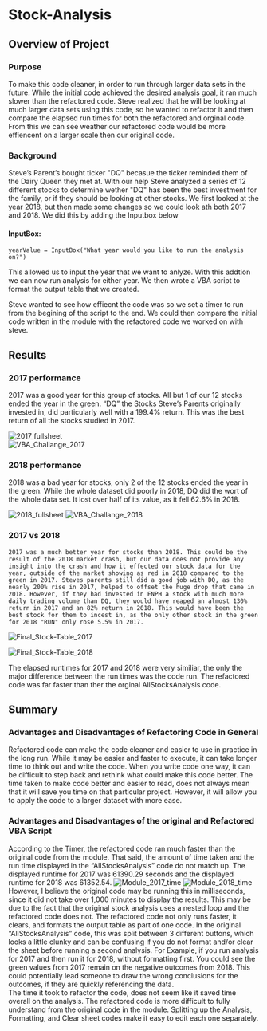 # Stock-Analysis
## Overview of Project
### Purpose 
 To make this code cleaner, in order to run through larger data sets in the future. While the initial code achieved the desired analysis goal, it ran much slower than the refactored code. Steve realized that he will be looking at much larger data sets using this code, so he wanted to refactor it and then compare the elapsed run times for both the refactored and orginal code. From this we can see weather our refactored code would be more effiencent on a larger scale then our original code.   
 
### Background 
Steve’s Parent’s bought ticker "DQ" becasue the ticker reminded them of the Dairy Queen they met at. With our help Steve  analyzed a series of 12 different stocks to determine wether "DQ" has been the best investment for the family, or if they should be looking at other stocks. We first looked at the year 2018, but then made some changes so we could look ath both 2017 and 2018. We did this by adding the Inputbox below
#### InputBox:
	yearValue = InputBox("What year would you like to run the analysis on?")
	
This allowed us to input the year that we want to anlyze. With this addtion we can now run analysis for either year. We then wrote a VBA script to format the output table that we created. 

Steve wanted to see how effiecnt the code was so we set a timer to run from the begining of the script to the end. We could then compare the initial code written in the module with the refactored code we worked on with steve. 
 	
## Results

### 2017 performance

2017 was a good year for this group of stocks. All but 1 of our 12 stocks ended the year in the green. “DQ” the Stocks Steve’s Parents originally invested in, did particularly well with a 199.4% return. This was the best return of all the stocks studied in 2017.

![2017_fullsheet](https://user-images.githubusercontent.com/101226991/162647138-7dcc0a5a-fe50-483e-9d9e-721b8e3506d2.png)	
![VBA_Challange_2017](https://user-images.githubusercontent.com/101226991/162647039-f57cbb37-3d01-4191-9144-4c1a12c6f5ba.png)
			
### 2018 performance 
2018 was a bad year for stocks, only 2 of the 12 stocks ended the year in the green. While the whole dataset did poorly in 2018, DQ did the wort of the whole data set. It lost over half of its value, as it fell 62.6% in 2018.

![2018_fullsheet](https://user-images.githubusercontent.com/101226991/162647157-f8f1da58-9d87-41b0-8ea8-e7978b56b911.png)
![VBA_Challange_2018](https://user-images.githubusercontent.com/101226991/162647178-5ecc0689-569f-412d-9a02-cc6f09c41499.png)

	
### 2017 vs 2018
	2017 was a much better year for stocks than 2018. This could be the result of the 2018 market crash, but our data does not provide any insight into the crash and how it effected our stock data for the year, outside of the market showing as red in 2018 compared to the green in 2017. Steves parents still did a good job with DQ, as the nearly 200% rise in 2017, helped to offset the huge drop that came in 2018. However, if they had invested in ENPH a stock with much more daily trading volume than DQ, they would have reaped an almost 130% return in 2017 and an 82% return in 2018. This would have been the best stock for them to incest in, as the only other stock in the green for 2018 "RUN" only rose 5.5% in 2017. 
![Final_Stock-Table_2017](https://user-images.githubusercontent.com/101226991/162648074-6ff6b680-878b-4a8f-8740-d8a21a846ce9.png)

![Final_Stock-Table_2018](https://user-images.githubusercontent.com/101226991/162648067-55b80a23-7680-4b43-9146-60d41c705dd8.png)

The elapsed runtimes for 2017 and 2018 were very similiar, the only the major difference between the run times was the code run. The refactored code was far faster than ther the orginal AllStocksAnalysis code.

## Summary
### Advantages and Disadvantages of Refactoring Code in General

Refactored code can make the code cleaner and easier to use in practice in the long run. While it may be easier and faster to execute, it can take longer time to think out and write the code. When you write code one way, it can be difficult to step back and rethink what could make this code better. The time taken to make code better and easier to read, does not always mean that it will save you time on that particular project. However, it will allow you to apply the code to a larger dataset with more ease. 
	
### Advantages and Disadvantages of the original and Refactored VBA Script
	
According to the Timer, the refactored code ran much faster than the original code from the module. That said, the amount of time taken and the run time displayed in the “AllStocksAnalysis” code do not match up. The displayed runtime for 2017 was 61390.29 seconds and the displayed runtime for 2018 was 61352.54. 
![Module_2017_time](https://user-images.githubusercontent.com/101226991/162646932-66274538-f248-4673-b97b-d53b073238e2.png)
![Module_2018_time](https://user-images.githubusercontent.com/101226991/162646906-45d8783e-e75e-40ec-a177-f0f0482f44a8.png)
However, I believe the original code may be running this in milliseconds, since it did not take over 1,000 minutes to display the results. This may be due to the fact that the original stock analysis uses a nested loop and the refactored code does not. The refactored code not only runs faster, it clears, and formats the output table as part of one code. In the original “AllStocksAnalysis” code, this was split between 3 different buttons, which looks a little clunky and can be confusing if you do not format and/or clear the sheet before running a second analysis. For Example, if you run analysis for 2017 and then run it for 2018, without formatting first. You could see the green values from 2017 remain on the negative outcomes from 2018. This could potentially lead someone to draw the wrong conclusions for the outcomes, if they are quickly referencing the data.  
The time it took to refactor the code, does not seem like it saved time overall on the analysis. The refactored code is more difficult to fully understand from the original code in the module. Splitting up the Analysis, Formatting, and Clear sheet codes make it easy to edit each one separately.
